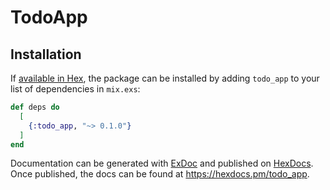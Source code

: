 # TodoApp

## Installation

If [available in Hex](https://hex.pm/docs/publish), the package can be installed
by adding `todo_app` to your list of dependencies in `mix.exs`:

```elixir
def deps do
  [
    {:todo_app, "~> 0.1.0"}
  ]
end
```

Documentation can be generated with [ExDoc](https://github.com/elixir-lang/ex_doc)
and published on [HexDocs](https://hexdocs.pm). Once published, the docs can
be found at <https://hexdocs.pm/todo_app>.

